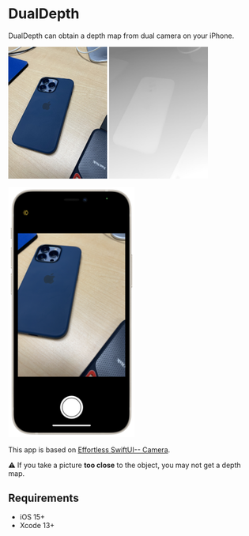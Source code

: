 # DualDepth

DualDepth can obtain a depth map from dual camera on your iPhone.

<p aline="center">
    <img src="materials/IMG_2634.jpeg" width=200>
    <img src="materials/IMG_2635.JPG" width=200>
</p>

<p aline="center">
  <img src="materials/dualdepth.png" width=256>
</p>




This app is based on [Effortless SwiftUI-- Camera](https://github.com/rorodriguez116/SwiftCamera).

⚠️ If you take a picture **too close** to the object, you may not get a depth map.

## Requirements
- iOS 15+
- Xcode 13+
